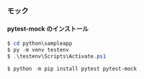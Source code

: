 ### モック

#### pytest-mock のインストール

```powershell
$ cd python\sampleapp
$ py -m venv testenv
$ .\testenv\Scripts\Activate.ps1

$ python -m pip install pytest pytest-mock
```
